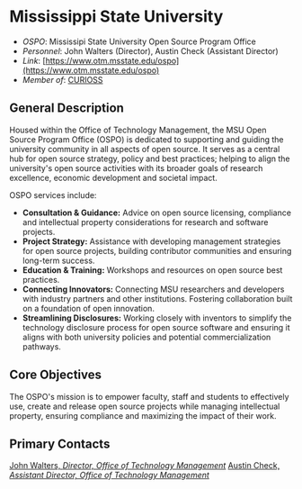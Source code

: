 # Mississippi State University

- *OSPO*: Mississipi State University Open Source Program Office
- *Personnel*: John Walters (Director), Austin Check (Assistant Director)
- *Link*: [https://www.otm.msstate.edu/ospo](https://www.otm.msstate.edu/ospo)
- *Member of*: [CURIOSS](https://curioss.org/)

## General Description

Housed within the Office of Technology Management, the MSU Open Source Program Office (OSPO) is dedicated to supporting and guiding the university community in all aspects of open source. It serves as a central hub for open source strategy, policy and best practices; helping to align the university's open source activities with its broader goals of research excellence, economic development and societal impact.

OSPO services include:

- **Consultation & Guidance:** Advice on open source licensing, compliance and intellectual property considerations for research and software projects.
- **Project Strategy:** Assistance with developing management strategies for open source projects, building contributor communities and ensuring long-term success.
- **Education & Training:** Workshops and resources on open source best practices.
- **Connecting Innovators:** Connecting MSU researchers and developers with industry partners and other institutions. Fostering collaboration built on a foundation of open innovation.
- **Streamlining Disclosures:** Working closely with inventors to simplify the technology disclosure process for open source software and ensuring it aligns with both university policies and potential commercialization pathways.

## Core Objectives

The OSPO's mission is to empower faculty, staff and students to effectively use, create and release open source projects while managing intellectual property, ensuring compliance and maximizing the impact of their work.

## Primary Contacts

[John Walters, *Director, Office of Technology Management*](https://www.otm.msstate.edu/directory/john-walters)
[Austin Check, *Assistant Director, Office of Technology Management*](https://www.otm.msstate.edu/directory/austin-check)
